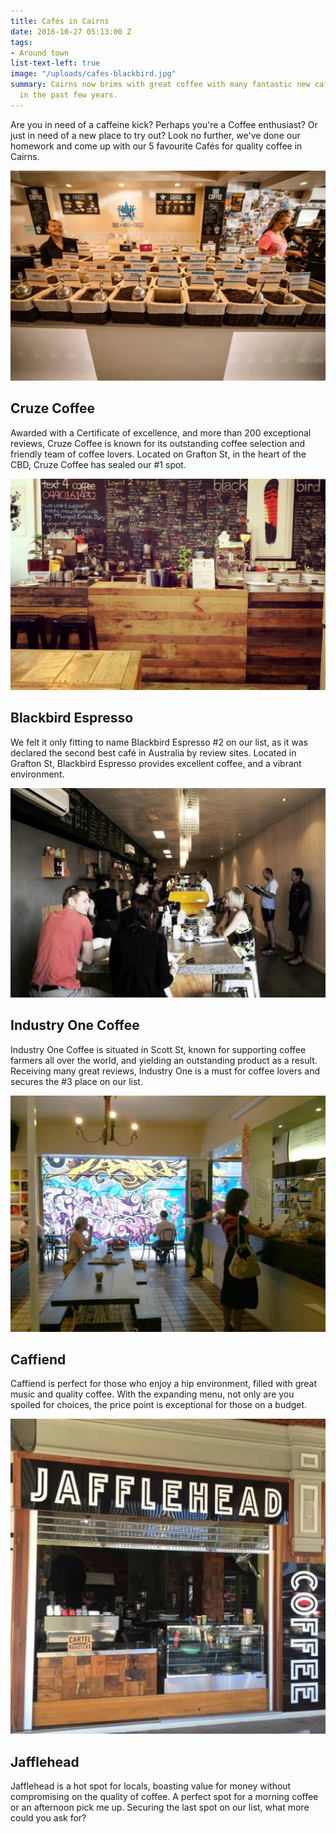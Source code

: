 ```yaml
---
title: Cafés in Cairns
date: 2016-10-27 05:13:00 Z
tags:
- Around town
list-text-left: true
image: "/uploads/cafes-blackbird.jpg"
summary: Cairns now brims with great coffee with many fantastic new cafés opening
  in the past few years.
---
```


Are you in need of a caffeine kick? Perhaps you're a Coffee enthusiast? Or just in need of a new place to try out? Look no further, we've done our homework and come up with our 5 favourite Cafés for quality coffee in Cairns.

![Cruze Coffee](/uploads/cafes-cruze.jpg)

## Cruze Coffee

Awarded with a Certificate of excellence, and more than 200 exceptional reviews, Cruze Coffee is known for its outstanding coffee selection and friendly team of coffee lovers. Located on Grafton St, in the heart of the CBD, Cruze Coffee has sealed our #1 spot.

![Blackbird Espresso](/uploads/cafes-blackbird.jpg)

## Blackbird Espresso

We felt it only fitting to name Blackbird Espresso #2 on our list, as it was declared the second best café in Australia by review sites. Located in Grafton St, Blackbird Espresso provides excellent coffee, and a vibrant environment.

![Industry One Coffee](/uploads/cafes-industry-one.jpg)

## Industry One Coffee

Industry One Coffee is situated in Scott St, known for supporting coffee farmers all over the world, and yielding an outstanding product as a result. Receiving many great reviews, Industry One is a must for coffee lovers and secures the #3 place on our list.

![Caffiend](/uploads/cafes-caffiend.jpg)

## Caffiend

Caffiend is perfect for those who enjoy a hip environment, filled with great music and quality coffee. With the expanding menu, not only are you spoiled for choices, the price point is exceptional for those on a budget.

![Jafflehead](/uploads/cafes-jafflehead.jpg)

## Jafflehead

Jafflehead is a hot spot for locals, boasting value for money without compromising on the quality of coffee. A perfect spot for a morning coffee or an afternoon pick me up. Securing the last spot on our list, what more could you ask for?

